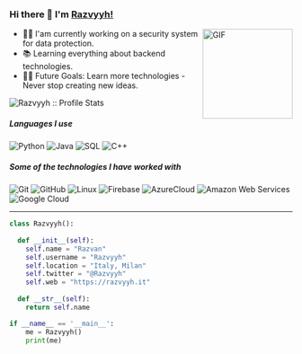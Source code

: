 ### Hi there 👋 I'm [Razvyyh!](https://github.com/Razvyyh/Razvyyh/)

<img align="right" alt="GIF" height="160px" src="https://media.giphy.com/media/Ah3zHH7hvsSB2/giphy.gif" />


- 👨‍💻 I'am currently working on a security system for data protection.
- 📚 Learning everything about backend technologies.
- 💪🏼 Future Goals: Learn more technologies - Never stop creating new ideas.

<img src="https://github-readme-stats.vercel.app/api?username=Razvyyh&show_icons=true&theme=dark&PAT_1" alt="Razvyyh :: Profile Stats" />

##### Languages I use

![Python](https://img.shields.io/badge/-Python-000000?style=flat&logo=python)
![Java](https://img.shields.io/badge/-Java-000000?style=flat&logo=java)
![SQL](https://img.shields.io/badge/-SQL-000000?style=flat&logo=postgresql)
![C++](https://img.shields.io/badge/-C++-000000?style=flat&logo=c%2B%2B)

##### Some of the technologies I have worked with

![Git](https://img.shields.io/badge/-Git-222222?style=flat&logo=git&logoColor=F05032)
![GitHub](https://img.shields.io/badge/-GitHub-222222?style=flat&logo=github&logoColor=181717)
![Linux](https://img.shields.io/badge/-Linux-222222?style=flat&logo=linux&logoColor=FCC624)
![Firebase](https://img.shields.io/badge/Firebase-222222?style=flat-square&logo=firebase)
![AzureCloud](https://img.shields.io/badge/Microsoft%20Azure-222222?style=flat-square&logo=microsoft-azure)
![Amazon Web Services](https://img.shields.io/badge/-Amazon%20Web%20Services-222222?style=flat-square&logo=Amazon-Web-Service)
![Google Cloud](https://img.shields.io/badge/Google%20Cloud-black?style=flat-square&logo=google-cloud)
<br/>


---
```python
class Razvyyh():
    
  def __init__(self):
    self.name = "Razvan"
    self.username = "Razvyyh"
    self.location = "Italy, Milan"
    self.twitter = "@Razvyyh"
    self.web = "https://razvyyh.it"
  
  def __str__(self):
    return self.name

if __name__ == '__main__':
    me = Razvyyh()
    print(me)
```

